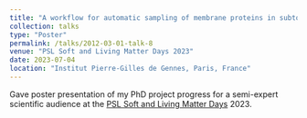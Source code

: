 ```yaml
---
title: "A workflow for automatic sampling of membrane proteins in subtomogram averaging"
collection: talks
type: "Poster"
permalink: /talks/2012-03-01-talk-8
venue: "PSL Soft and Living Matter Days 2023"
date: 2023-07-04
location: "Institut Pierre-Gilles de Gennes, Paris, France"
---
```


Gave poster presentation of my PhD project progress for a semi-expert scientific audience at the [PSL Soft and Living Matter Days](https://psl-soft-matter2023.sciencesconf.org/) 2023.
